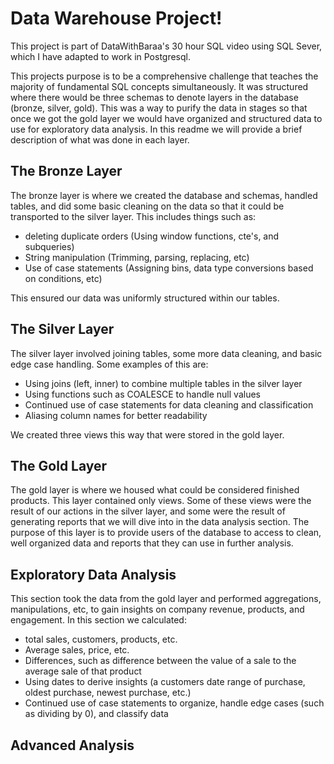 # Data Warehouse Project! 
This project is part of DataWithBaraa's 30 hour SQL video using SQL Sever, which I have adapted to work in Postgresql.  

This projects purpose is to be a comprehensive challenge that teaches the majority of fundamental SQL concepts simultaneously. It was structured where there would be three schemas to denote layers in the database (bronze, silver, gold). This was a way to purify the data in stages so that once we got the gold layer we would have organized and structured data to use for exploratory data analysis. In this readme we will provide a brief description of what was done in each layer. 

## The Bronze Layer 
The bronze layer is where we created the database and schemas, handled tables, and did some basic cleaning on the data so that it could be transported to the silver layer. This includes things such as: 
- deleting duplicate orders (Using window functions, cte's, and subqueries)
- String manipulation (Trimming, parsing, replacing, etc)
-  Use of case statements (Assigning bins, data type conversions based on conditions, etc)

This ensured our data was uniformly structured within our tables.  

## The Silver Layer 

The silver layer involved joining tables, some more data cleaning, and basic edge case handling. Some examples of this are: 
- Using joins (left, inner) to combine multiple tables in the silver layer 
- Using functions such as COALESCE to handle null values
- Continued use of case statements for data cleaning and classification
- Aliasing column names for better readability

We created three views this way that were stored in the gold layer. 

## The Gold Layer
The gold layer is where we housed what could be considered finished products. This layer contained only views. Some of these views were the result of our actions in the silver layer, and some were the result of generating reports that we will dive into in the data analysis section. The purpose of this layer is to provide users of the database to access to clean, well organized data and reports that they can use in further analysis. 

## Exploratory Data Analysis
This section took the data from the gold layer and performed aggregations, manipulations, etc, to gain insights on company revenue, products, and engagement. In this section we calculated: 
- total sales, customers, products, etc.
- Average sales, price, etc.
- Differences, such as difference between the value of a sale to the average sale of that product
- Using dates to derive insights (a customers date range of purchase, oldest purchase, newest purchase, etc.)
- Continued use of case statements to organize, handle edge cases (such as dividing by 0), and classify data

## Advanced Analysis 

